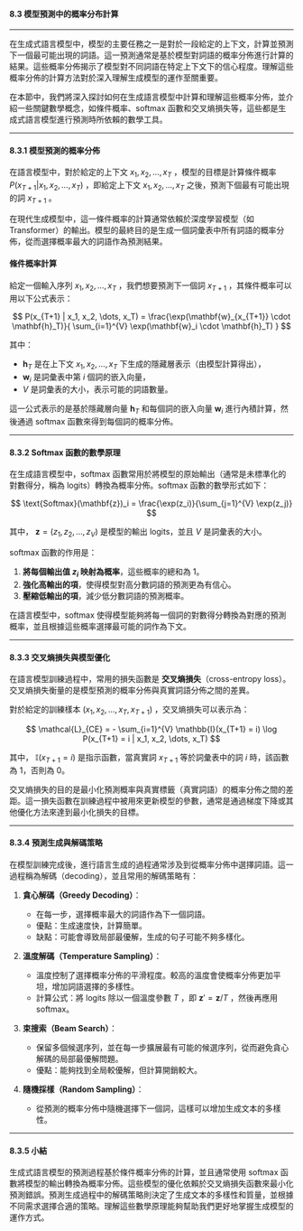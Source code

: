 #### **8.3 模型預測中的概率分布計算**

---

在生成式語言模型中，模型的主要任務之一是對於一段給定的上下文，計算並預測下一個最可能出現的詞語。這一預測通常是基於模型對詞語的概率分佈進行計算的結果。這些概率分佈揭示了模型對不同詞語在特定上下文下的信心程度。理解這些概率分佈的計算方法對於深入理解生成模型的運作至關重要。

在本節中，我們將深入探討如何在生成語言模型中計算和理解這些概率分佈，並介紹一些關鍵數學概念，如條件概率、softmax 函數和交叉熵損失等，這些都是生成式語言模型進行預測時所依賴的數學工具。

---

#### **8.3.1 模型預測的概率分佈**

在語言模型中，對於給定的上下文  $x_1, x_2, \dots, x_T$ ，模型的目標是計算條件概率  $P(x_{T+1} | x_1, x_2, \dots, x_T)$ ，即給定上下文  $x_1, x_2, \dots, x_T$  之後，預測下個最有可能出現的詞  $x_{T+1}$ 。

在現代生成模型中，這一條件概率的計算通常依賴於深度學習模型（如 Transformer）的輸出。模型的最終目的是生成一個詞彙表中所有詞語的概率分佈，從而選擇概率最大的詞語作為預測結果。

#### **條件概率計算**

給定一個輸入序列  $x_1, x_2, \dots, x_T$ ，我們想要預測下一個詞  $x_{T+1}$ ，其條件概率可以用以下公式表示：

$$
P(x_{T+1} | x_1, x_2, \dots, x_T) = \frac{\exp(\mathbf{w}_{x_{T+1}} \cdot \mathbf{h}_T)}{ \sum_{i=1}^{V} \exp(\mathbf{w}_i \cdot \mathbf{h}_T) }
$$

其中：
-  $\mathbf{h}_T$  是在上下文  $x_1, x_2, \dots, x_T$  下生成的隱藏層表示（由模型計算得出），
-  $\mathbf{w}_i$  是詞彙表中第  $i$  個詞的嵌入向量，
-  $V$  是詞彙表的大小，表示可能的詞語數量。

這一公式表示的是基於隱藏層向量  $\mathbf{h}_T$  和每個詞的嵌入向量  $\mathbf{w}_i$  進行內積計算，然後通過 softmax 函數來得到每個詞的概率分佈。

---

#### **8.3.2 Softmax 函數的數學原理**

在生成語言模型中，softmax 函數常用於將模型的原始輸出（通常是未標準化的對數得分，稱為 logits）轉換為概率分佈。softmax 函數的數學形式如下：

$$
\text{Softmax}(\mathbf{z})_i = \frac{\exp(z_i)}{\sum_{j=1}^{V} \exp(z_j)}
$$

其中， $\mathbf{z} = (z_1, z_2, \dots, z_V)$  是模型的輸出 logits，並且  $V$  是詞彙表的大小。

softmax 函數的作用是：
1. **將每個輸出值  $z_i$  映射為概率**，這些概率的總和為 1。
2. **強化高輸出的項**，使得模型對高分數詞語的預測更為有信心。
3. **壓縮低輸出的項**，減少低分數詞語的預測概率。

在語言模型中，softmax 使得模型能夠將每一個詞的對數得分轉換為對應的預測概率，並且根據這些概率選擇最可能的詞作為下文。

---

#### **8.3.3 交叉熵損失與模型優化**

在語言模型訓練過程中，常用的損失函數是 **交叉熵損失**（cross-entropy loss）。交叉熵損失衡量的是模型預測的概率分佈與真實詞語分佈之間的差異。

對於給定的訓練樣本  $(x_1, x_2, \dots, x_T, x_{T+1})$ ，交叉熵損失可以表示為：

$$
\mathcal{L}_{CE} = - \sum_{i=1}^{V} \mathbb{I}(x_{T+1} = i) \log P(x_{T+1} = i | x_1, x_2, \dots, x_T)
$$

其中， $\mathbb{I}(x_{T+1} = i)$  是指示函數，當真實詞  $x_{T+1}$  等於詞彙表中的詞  $i$  時，該函數為 1，否則為 0。

交叉熵損失的目的是最小化預測概率與真實標籤（真實詞語）的概率分佈之間的差距。這一損失函數在訓練過程中被用來更新模型的參數，通常是通過梯度下降或其他優化方法來達到最小化損失的目標。

---

#### **8.3.4 預測生成與解碼策略**

在模型訓練完成後，進行語言生成的過程通常涉及到從概率分佈中選擇詞語。這一過程稱為解碼（decoding），並且常用的解碼策略有：

1. **貪心解碼（Greedy Decoding）**：
   - 在每一步，選擇概率最大的詞語作為下一個詞語。
   - 優點：生成速度快，計算簡單。
   - 缺點：可能會導致局部最優解，生成的句子可能不夠多樣化。

2. **溫度解碼（Temperature Sampling）**：
   - 溫度控制了選擇概率分佈的平滑程度。較高的溫度會使概率分佈更加平坦，增加詞語選擇的多樣性。
   - 計算公式：將 logits 除以一個溫度參數  $T$ ，即  $\mathbf{z}' = \mathbf{z} / T$ ，然後再應用 softmax。

3. **束搜索（Beam Search）**：
   - 保留多個候選序列，並在每一步擴展最有可能的候選序列，從而避免貪心解碼的局部最優解問題。
   - 優點：能夠找到全局較優解，但計算開銷較大。

4. **隨機採樣（Random Sampling）**：
   - 從預測的概率分佈中隨機選擇下一個詞，這樣可以增加生成文本的多樣性。

---

#### **8.3.5 小結**

生成式語言模型的預測過程基於條件概率分佈的計算，並且通常使用 softmax 函數將模型的輸出轉換為概率分佈。這些模型的優化依賴於交叉熵損失函數來最小化預測錯誤。預測生成過程中的解碼策略則決定了生成文本的多樣性和質量，並根據不同需求選擇合適的策略。理解這些數學原理能夠幫助我們更好地掌握生成模型的運作方式。